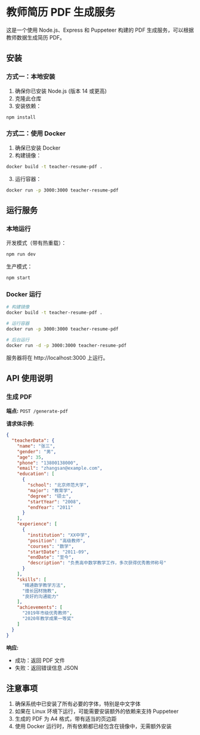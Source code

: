 # 教师简历 PDF 生成服务

这是一个使用 Node.js、Express 和 Puppeteer 构建的 PDF 生成服务，可以根据教师数据生成简历 PDF。

## 安装

### 方式一：本地安装

1. 确保你已安装 Node.js (版本 14 或更高)
2. 克隆此仓库
3. 安装依赖：
```bash
npm install
```

### 方式二：使用 Docker

1. 确保已安装 Docker
2. 构建镜像：
```bash
docker build -t teacher-resume-pdf .
```
3. 运行容器：
```bash
docker run -p 3000:3000 teacher-resume-pdf
```

## 运行服务

### 本地运行

开发模式（带有热重载）：
```bash
npm run dev
```

生产模式：
```bash
npm start
```

### Docker 运行

```bash
# 构建镜像
docker build -t teacher-resume-pdf .

# 运行容器
docker run -p 3000:3000 teacher-resume-pdf

# 后台运行
docker run -d -p 3000:3000 teacher-resume-pdf
```

服务器将在 http://localhost:3000 上运行。

## API 使用说明

### 生成 PDF

**端点:** `POST /generate-pdf`

**请求体示例:**
```json
{
  "teacherData": {
    "name": "张三",
    "gender": "男",
    "age": 35,
    "phone": "13800138000",
    "email": "zhangsan@example.com",
    "education": [
      {
        "school": "北京师范大学",
        "major": "教育学",
        "degree": "硕士",
        "startYear": "2008",
        "endYear": "2011"
      }
    ],
    "experience": [
      {
        "institution": "XX中学",
        "position": "高级教师",
        "courses": "数学",
        "startDate": "2011-09",
        "endDate": "至今",
        "description": "负责高中数学教学工作，多次获得优秀教师称号"
      }
    ],
    "skills": [
      "精通数学教学方法",
      "擅长因材施教",
      "良好的沟通能力"
    ],
    "achievements": [
      "2019年市级优秀教师",
      "2020年教学成果一等奖"
    ]
  }
}
```

**响应:** 
- 成功：返回 PDF 文件
- 失败：返回错误信息 JSON

## 注意事项

1. 确保系统中已安装了所有必要的字体，特别是中文字体
2. 如果在 Linux 环境下运行，可能需要安装额外的依赖来支持 Puppeteer
3. 生成的 PDF 为 A4 格式，带有适当的页边距
4. 使用 Docker 运行时，所有依赖都已经包含在镜像中，无需额外安装 